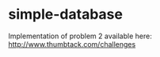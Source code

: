 simple-database
===============
Implementation of problem 2 available here: http://www.thumbtack.com/challenges
